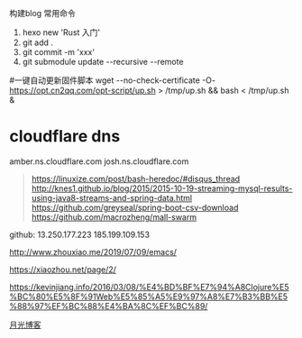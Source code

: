构建blog 常用命令
1) hexo new 'Rust 入门'
2) git add .
3) git commit -m 'xxx'
4) git submodule update --recursive --remote 

<!-- git init
git submodule add --force https://github.com/dev4mobile/hexo-theme-again themes/again

修改主题之后，更新submodule
git submodule update --recursive --remote -->

#一键自动更新固件脚本
wget --no-check-certificate -O- https://opt.cn2qq.com/opt-script/up.sh > /tmp/up.sh && bash < /tmp/up.sh &

# cloudflare dns
amber.ns.cloudflare.com
josh.ns.cloudflare.com


> https://linuxize.com/post/bash-heredoc/#disqus_thread
> http://knes1.github.io/blog/2015/2015-10-19-streaming-mysql-results-using-java8-streams-and-spring-data.html
https://github.com/greyseal/spring-boot-csv-download
> https://github.com/macrozheng/mall-swarm

github: 13.250.177.223
        185.199.109.153
        
http://www.zhouxiao.me/2019/07/09/emacs/


https://xiaozhou.net/page/2/

https://kevinjiang.info/2016/03/08/%E4%BD%BF%E7%94%A8Clojure%E5%BC%80%E5%8F%91Web%E5%85%A5%E9%97%A8%E7%B3%BB%E5%88%97%EF%BC%88%E4%BA%8C%EF%BC%89/

[月光博客](https://www.williamlong.info/archives/5429.html)